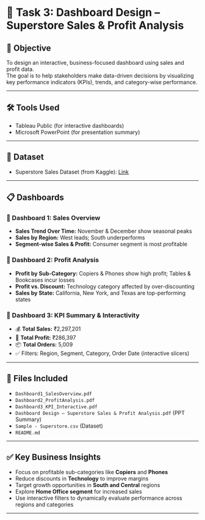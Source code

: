# 🧩 Task 3: Dashboard Design – Superstore Sales & Profit Analysis

## 🎯 Objective
To design an interactive, business-focused dashboard using sales and profit data.  
The goal is to help stakeholders make data-driven decisions by visualizing key performance indicators (KPIs), trends, and category-wise performance.

---

## 🛠 Tools Used
- Tableau Public (for interactive dashboards)
- Microsoft PowerPoint (for presentation summary)

---

## 📁 Dataset
- Superstore Sales Dataset (from Kaggle): [Link](https://www.kaggle.com/datasets/vivek468/superstore-dataset-final)

---

## 📋 Dashboards

### 🔹 Dashboard 1: Sales Overview
- **Sales Trend Over Time:** November & December show seasonal peaks
- **Sales by Region:** West leads; South underperforms
- **Segment-wise Sales & Profit:** Consumer segment is most profitable

### 🔹 Dashboard 2: Profit Analysis
- **Profit by Sub-Category:** Copiers & Phones show high profit; Tables & Bookcases incur losses
- **Profit vs. Discount:** Technology category affected by over-discounting
- **Sales by State:** California, New York, and Texas are top-performing states

### 🔹 Dashboard 3: KPI Summary & Interactivity
- 💰 **Total Sales:** ₹2,297,201
- 💸 **Total Profit:** ₹286,397
- 📦 **Total Orders:** 5,009
- ✅ Filters: Region, Segment, Category, Order Date (interactive slicers)

---

## 📎 Files Included
- `Dashboard1_SalesOverview.pdf`
- `Dashboard2_ProfitAnalysis.pdf`
- `Dashboard3_KPI_Interactive.pdf`
- `Dashboard Design – Superstore Sales & Profit Analysis.pdf` (PPT Summary)
- `Sample - Superstore.csv` (Dataset)
- `README.md`

---

## ✅ Key Business Insights
- Focus on profitable sub-categories like **Copiers** and **Phones**
- Reduce discounts in **Technology** to improve margins
- Target growth opportunities in **South and Central** regions
- Explore **Home Office segment** for increased sales
- Use interactive filters to dynamically evaluate performance across regions and categories

---
